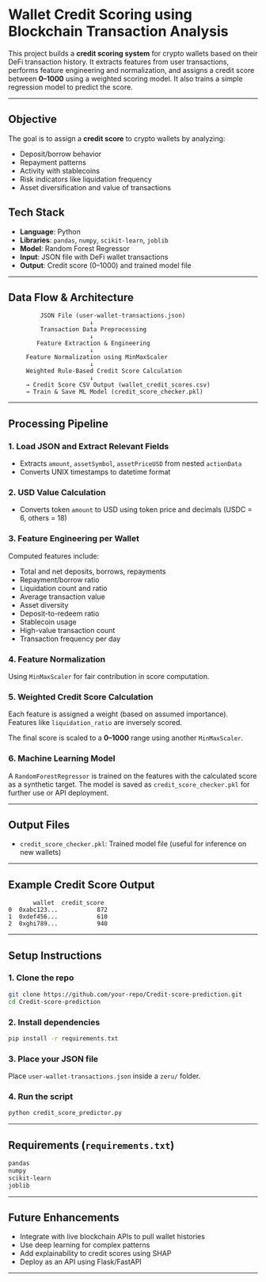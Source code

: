 
# Wallet Credit Scoring using Blockchain Transaction Analysis

This project builds a **credit scoring system** for crypto wallets based on their DeFi transaction history. It extracts features from user transactions, performs feature engineering and normalization, and assigns a credit score between **0–1000** using a weighted scoring model. It also trains a simple regression model to predict the score.

---

## Objective

The goal is to assign a **credit score** to crypto wallets by analyzing:
- Deposit/borrow behavior
- Repayment patterns
- Activity with stablecoins
- Risk indicators like liquidation frequency
- Asset diversification and value of transactions


## Tech Stack

- **Language**: Python
- **Libraries**: `pandas`, `numpy`, `scikit-learn`, `joblib`
- **Model**: Random Forest Regressor
- **Input**: JSON file with DeFi wallet transactions
- **Output**: Credit score (0–1000) and trained model file

---

##  Data Flow & Architecture

```plaintext
         JSON File (user-wallet-transactions.json)
                       ↓
         Transaction Data Preprocessing
                       ↓
        Feature Extraction & Engineering
                       ↓
     Feature Normalization using MinMaxScaler
                       ↓
     Weighted Rule-Based Credit Score Calculation
                       ↓
     → Credit Score CSV Output (wallet_credit_scores.csv)
     → Train & Save ML Model (credit_score_checker.pkl)
````

---

##  Processing Pipeline

### 1. **Load JSON and Extract Relevant Fields**

* Extracts `amount`, `assetSymbol`, `assetPriceUSD` from nested `actionData`
* Converts UNIX timestamps to datetime format

### 2. **USD Value Calculation**

* Converts token `amount` to USD using token price and decimals (USDC = 6, others = 18)

### 3. **Feature Engineering per Wallet**

Computed features include:

* Total and net deposits, borrows, repayments
* Repayment/borrow ratio
* Liquidation count and ratio
* Average transaction value
* Asset diversity
* Deposit-to-redeem ratio
* Stablecoin usage
* High-value transaction count
* Transaction frequency per day

### 4. **Feature Normalization**

Using `MinMaxScaler` for fair contribution in score computation.

### 5. **Weighted Credit Score Calculation**

Each feature is assigned a weight (based on assumed importance). Features like `liquidation_ratio` are inversely scored.

The final score is scaled to a **0–1000** range using another `MinMaxScaler`.

### 6. **Machine Learning Model**

A `RandomForestRegressor` is trained on the features with the calculated score as a synthetic target. The model is saved as `credit_score_checker.pkl` for further use or API deployment.

---

## Output Files

* `credit_score_checker.pkl`: Trained model file (useful for inference on new wallets)

---

## Example Credit Score Output

```plaintext
       wallet  credit_score
0  0xabc123...           872
1  0xdef456...           610
2  0xghi789...           940
```

---

## Setup Instructions

### 1. Clone the repo

```bash
git clone https://github.com/your-repo/Credit-score-prediction.git
cd Credit-score-prediction
```

### 2. Install dependencies

```bash
pip install -r requirements.txt
```

### 3. Place your JSON file

Place `user-wallet-transactions.json` inside a `zeru/` folder.

### 4. Run the script

```bash
python credit_score_predictor.py
```

---

## Requirements (`requirements.txt`)

```txt
pandas
numpy
scikit-learn
joblib
```

---

## Future Enhancements

* Integrate with live blockchain APIs to pull wallet histories
* Use deep learning for complex patterns
* Add explainability to credit scores using SHAP
* Deploy as an API using Flask/FastAPI

---

